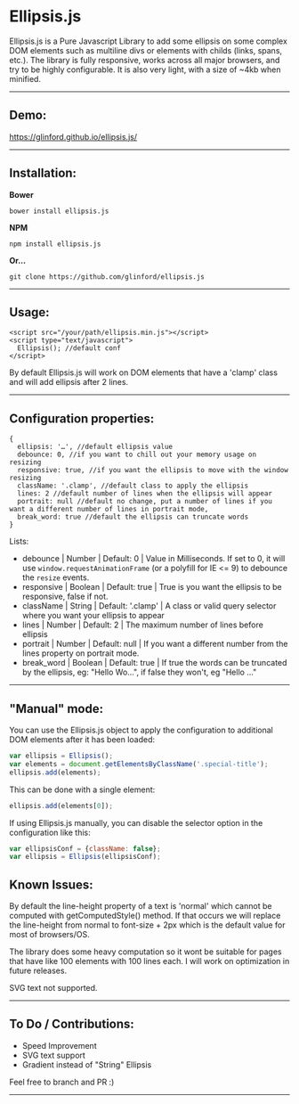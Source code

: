 Ellipsis.js
===================

Ellipsis.js is a Pure Javascript Library to add some ellipsis on some complex DOM elements such as multiline divs or elements with childs (links, spans, etc.).
The library is fully responsive, works across all major browsers, and try to be highly configurable.
It is also very light, with a size of ~4kb when minified.

----------

Demo:
----

https://glinford.github.io/ellipsis.js/


----------


Installation:
-------------

 **Bower**

    bower install ellipsis.js

 **NPM**

    npm install ellipsis.js

 **Or…**

    git clone https://github.com/glinford/ellipsis.js

----------

Usage:
-------------------

    <script src="/your/path/ellipsis.min.js"></script>
    <script type="text/javascript">
      Ellipsis(); //default conf
    </script>

By default Ellipsis.js will work on DOM elements that have a 'clamp' class and will add ellipsis after 2 lines.

----------
Configuration properties:
-------------------

    {
      ellipsis: '…', //default ellipsis value
	  debounce: 0, //if you want to chill out your memory usage on resizing
	  responsive: true, //if you want the ellipsis to move with the window resizing
	  className: '.clamp', //default class to apply the ellipsis
	  lines: 2 //default number of lines when the ellipsis will appear
	  portrait: null //default no change, put a number of lines if you want a different number of lines in portrait mode,
	  break_word: true //default the ellipsis can truncate words
    }

Lists:
- debounce | Number | Default: 0 | Value in Milliseconds. If set to 0, it will use `window.requestAnimationFrame` (or a polyfill for IE <= 9) to debounce the `resize` events.
- responsive | Boolean | Default: true | True is you want the ellipsis to be responsive, false if not.
- className | String | Default: '.clamp' | A class or valid query selector where you want your ellipsis to appear
- lines | Number | Default: 2 | The maximum number of lines before ellipsis
- portrait | Number | Default: null | If you want a different number from the lines property on portrait mode.
- break_word | Boolean | Default: true | If true the words can be truncated by the ellipsis, eg: "Hello Wo…", if false they won't, eg "Hello …"


----------
"Manual" mode:
-------------------

You can use the Ellipsis.js object to apply the configuration to additional DOM elements after it
has been loaded:

```javascript
var ellipsis = Ellipsis();
var elements = document.getElementsByClassName('.special-title');
ellipsis.add(elements);
```

This can be done with a single element:

```javascript
ellipsis.add(elements[0]);
```

If using Ellipsis.js manually, you can disable the selector option in the configuration like this:

```javascript
var ellipsisConf = {className: false};
var ellipsis = Ellipsis(ellipsisConf);
```

Known Issues:
-------------------

By default the line-height property of a text is 'normal' which cannot be computed with getComputedStyle() method. If that occurs we will replace the line-height from normal to font-size + 2px which is the default value for most of browsers/OS.

The library does some heavy computation so it wont be suitable for pages that have like 100 elements with 100 lines each. I will work on optimization in future releases.

SVG text not supported.

----------

To Do / Contributions:
-------------------

- Speed Improvement
- SVG text support
- Gradient instead of "String" Ellipsis

Feel free to branch and PR :)

----------
